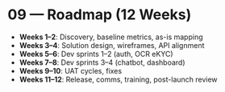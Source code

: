 # 09 — Roadmap (12 Weeks)

- **Weeks 1–2**: Discovery, baseline metrics, as-is mapping
- **Weeks 3–4**: Solution design, wireframes, API alignment
- **Weeks 5–6**: Dev sprints 1–2 (auth, OCR eKYC)
- **Weeks 7–8**: Dev sprints 3–4 (chatbot, dashboard)
- **Weeks 9–10**: UAT cycles, fixes
- **Weeks 11–12**: Release, comms, training, post-launch review